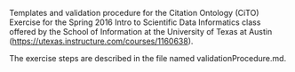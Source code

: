 Templates and validation procedure for the Citation Ontology (CiTO) Exercise for the Spring 2016 Intro to Scientific Data Informatics class offered by the School of Information at the University of Texas at Austin (https://utexas.instructure.com/courses/1160638).

The exercise steps are described in the file named validationProcedure.md.
